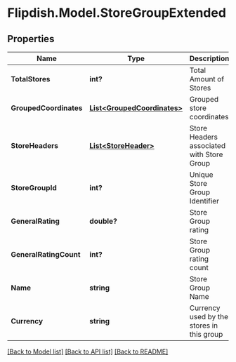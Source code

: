 # Flipdish.Model.StoreGroupExtended
## Properties

Name | Type | Description | Notes
------------ | ------------- | ------------- | -------------
**TotalStores** | **int?** | Total Amount of Stores | [optional] 
**GroupedCoordinates** | [**List&lt;GroupedCoordinates&gt;**](GroupedCoordinates.md) | Grouped store coordinates | [optional] 
**StoreHeaders** | [**List&lt;StoreHeader&gt;**](StoreHeader.md) | Store Headers associated with Store Group | [optional] 
**StoreGroupId** | **int?** | Unique Store Group Identifier | [optional] 
**GeneralRating** | **double?** | Store Group rating | [optional] 
**GeneralRatingCount** | **int?** | Store Group rating count | [optional] 
**Name** | **string** | Store Group Name | [optional] 
**Currency** | **string** | Currency used by the stores in this group | [optional] 

[[Back to Model list]](../README.md#documentation-for-models) [[Back to API list]](../README.md#documentation-for-api-endpoints) [[Back to README]](../README.md)

